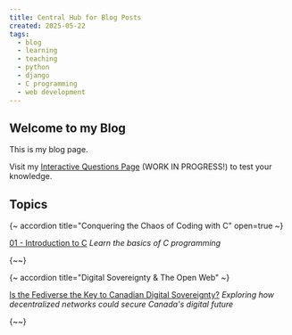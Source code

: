 ```yaml
---
title: Central Hub for Blog Posts
created: 2025-05-22
tags:
  - blog
  - learning
  - teaching
  - python
  - django
  - C programming
  - web development
---
```


## Welcome to my Blog

This is my blog page.

Visit my [Interactive Questions Page](/questions/) (WORK IN PROGRESS!) to test your knowledge.

## Topics

{~ accordion title="Conquering the Chaos of Coding with C" open=true ~}

[01 - Introduction to C](/blog/C_Programming/Strings/daedalus-strings-01/)
  *Learn the basics of C programming*

{~~}

{~ accordion title="Digital Sovereignty & The Open Web" ~}

[Is the Fediverse the Key to Canadian Digital Sovereignty?](/blog/Digital_Sovereignty/fediverse-sovereignty-journalistic/)
  *Exploring how decentralized networks could secure Canada's digital future*

{~~}